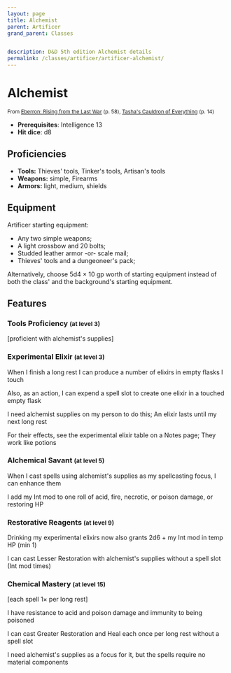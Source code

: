 ```yaml
---
layout: page
title: Alchemist
parent: Artificer
grand_parent: Classes


description: D&D 5th edition Alchemist details
permalink: /classes/artificer/artificer-alchemist/
---
```


# Alchemist

<small>From <a target="_blank" href="https://dnd.wizards.com/products/tabletop-games/rpg-products/eberron">Eberron: Rising from the Last War</a> (p. 58), <a target="_blank" href="https://dnd.wizards.com/products/tabletop-games/rpg-products/tashas-cauldron-everything">Tasha's Cauldron of Everything</a> (p. 14)</small>

- **Prerequisites**: Intelligence 13
- **Hit dice**: d8

## Proficiencies

- **Tools:** Thieves' tools, Tinker's tools, Artisan's tools
- **Weapons:** simple, Firearms
- **Armors:** light, medium, shields

## Equipment


Artificer starting equipment:

- Any two simple weapons;
- A light crossbow and 20 bolts;
- Studded leather armor -or- scale mail;
- Thieves' tools and a dungeoneer's pack;

Alternatively, choose 5d4 × 10 gp worth of starting equipment instead of both the class' and the background's starting equipment.


## Features

### Tools Proficiency <small>(at level 3)</small>


[proficient with alchemist's supplies]



### Experimental Elixir <small>(at level 3)</small>


When I finish a long rest I can produce a number of elixirs in empty flasks I touch

Also, as an action, I can expend a spell slot to create one elixir in a touched empty flask

I need alchemist supplies on my person to do this; An elixir lasts until my next long rest

For their effects, see the experimental elixir table on a Notes page; They work like potions



### Alchemical Savant <small>(at level 5)</small>


When I cast spells using alchemist's supplies as my spellcasting focus, I can enhance them

I add my Int mod to one roll of acid, fire, necrotic, or poison damage, or restoring HP



### Restorative Reagents <small>(at level 9)</small>


Drinking my experimental elixirs now also grants 2d6 + my Int mod in temp HP (min 1)

I can cast Lesser Restoration with alchemist's supplies without a spell slot (Int mod times)



### Chemical Mastery <small>(at level 15)</small>


[each spell 1× per long rest]

I have resistance to acid and poison damage and immunity to being poisoned

I can cast Greater Restoration and Heal each once per long rest without a spell slot

I need alchemist's supplies as a focus for it, but the spells require no material components


